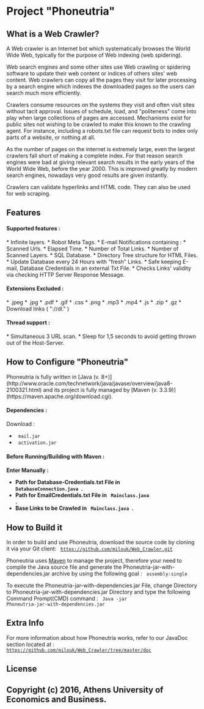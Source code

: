 <h1>Project "Phoneutria"</h1>

<h2>What is a Web Crawler?</h2>


A Web crawler is an Internet bot which systematically browses the World Wide Web, typically for the purpose of Web indexing (web spidering).

Web search engines and some other sites use Web crawling or spidering software to update their web content or indices of others sites' web content. Web crawlers can copy all the pages they visit for later processing by a search engine which indexes the downloaded pages so the users can search much more efficiently.

Crawlers consume resources on the systems they visit and often visit sites without tacit approval. Issues of schedule, load, and "politeness" come into play when large collections of pages are accessed. Mechanisms exist for public sites not wishing to be crawled to make this known to the crawling agent. For instance, including a robots.txt file can request bots to index only parts of a website, or nothing at all.

As the number of pages on the internet is extremely large, even the largest crawlers fall short of making a complete index. For that reason search engines were bad at giving relevant search results in the early years of the World Wide Web, before the year 2000. This is improved greatly by modern search engines, nowadays very good results are given instantly.

Crawlers can validate hyperlinks and HTML code. They can also be used for web scraping.


<h2><b>Features</b></h2>

<h4>Supported features : </h4>
* Infinite layers.
* Robot Meta Tags.
* E-mail Notifications containing : 
 * Scanned Urls.
 * Elapsed Time.
 * Number of Total Links.
 * Number of Scanned Layers.
* SQL Database.
* Directory Tree structure for HTML Files.
* Update Database every 24 Hours with "fresh" Links.
* Safe keeping E-mail, Database Credentials in an external Txt File. 
* Checks Links' validity via checking HTTP Server Response Message.

<h4>Extensions Excluded : </h4>
* .jpeg
* .jpg
* .pdf
* .gif
* .css
* .png
* .mp3
* .mp4
* .js
* .zip
* .gz
* Download links ( "://dl." )

<h4>Thread support : </h4>
* Simultaneous 3 URL scan.
* Sleep for 1,5 seconds to avoid getting thrown out of the Host-Server.

<h2>How to Configure "Phoneutria"</h2>
<p>
Phoneutria is fully written in [Java (v. 8+)](http://www.oracle.com/technetwork/java/javase/overview/java8-2100321.html) and its project is fully managed by [Maven (v. 3.3.9)](https://maven.apache.org/download.cgi).

<h4>Dependencies : </h4>

Download :
* <code> mail.jar</code>
* <code> activation.jar </code>
           
<h4>Before Running/Building with Maven : <h4>

Enter Manually :
 
* Path for Database-Credentials.txt File in <code> DatabaseConnection.java </code>.
* Path for EmailCredentials.txt File in <code> Mainclass.java </code>.
* Base Links to be Crawled in <code> Mainclass.java </code>.

<h2>How to Build it</h2>

In order to build and use Phoneutria, download the source code by cloning it via your Git client:
<code> https://github.com/milouk/Web_Crawler.git </code>

Phoneutria uses [Maven](https://maven.apache.org/download.cgi) to manage the project, therefore your need to compile the Java source file and generate the Phoneutria-jar-with-dependencies.jar archive by using the following goal : 
<code> assembly:single </code>

To execute the Phoneutria-jar-with-dependencies.jar File, change Directory to Phoneutria-jar-with-dependencies.jar Directory and type the following Command Prompt(CMD) command :
<code> Java -jar Phoneutria-jar-with-dependencies.jar </code>

<h2>Extra Info</h2> 

For more information about how Phoneutria works, refer to our JavaDoc section located at :
<code> https://github.com/milouk/Web_Crawler/tree/master/doc </code>

<h2>License<h2>

Copyright (c) 2016, Athens University of Economics and Business.
